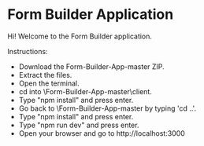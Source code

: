 # Form Builder Application

Hi! 
Welcome to the Form Builder application.

Instructions:
- Download the Form-Builder-App-master ZIP.
- Extract the files.
- Open the terminal.
- cd into \Form-Builder-App-master\client.
- Type "npm install" and press enter.
- Go back to \Form-Builder-App-master by typing 'cd ..'.
- Type "npm install" and press enter. 
- Type "npm run dev" and press enter.
- Open your browser and go to http://localhost:3000

